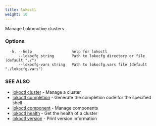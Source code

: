 ```yaml
---
title: lokoctl
weight: 10
---
```


Manage Lokomotive clusters

### Options

```
  -h, --help                  help for lokoctl
      --lokocfg string        Path to lokocfg directory or file (default "./")
      --lokocfg-vars string   Path to lokocfg.vars file (default "./lokocfg.vars")
```

### SEE ALSO

* [lokoctl cluster](../lokoctl_cluster)	 - Manage a cluster
* [lokoctl completion](../lokoctl_completion)	 - Generate the completion code for the specified shell
* [lokoctl component](../lokoctl_component)	 - Manage components
* [lokoctl health](../lokoctl_health)	 - Get the health of a cluster
* [lokoctl version](../lokoctl_version)	 - Print version information

